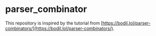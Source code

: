 # parser_combinator

This repository is inspired by the tutorial from [https://bodil.lol/parser-combinators/](https://bodil.lol/parser-combinators/).